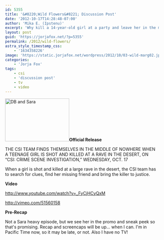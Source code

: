 ```yaml
---
id: 5355
title: '&#8220;Wild Flowers&#8221; Discussion Post'
date: '2012-10-17T14:28:48-07:00'
author: 'Mika E. (Ipstenu)'
excerpt: 'Why kill a 14-year-old girl at a party and leave her in the middle of the desert? #CSI  10/17 10pm ET/PT'
layout: post
guid: 'https://jorjafox.net/?p=5355'
permalink: /2012/wild-flowers/
astra_style_timestamp_css:
    - '1634358226'
image: 'https://static.jorjafox.net/wordpress/2012/10/03-wild-marg02.jpg'
categories:
    - 'Jorja Fox'
tags:
    - csi
    - 'discussion post'
    - tv
    - video
---
```


<img src="//static.jorjafox.net/wordpress/2012/10/03-wild-marg02-210x140.jpg" alt="DB and Sara" title="Wild Flowers" width="210" height="140" class="alignleft size-medium wp-image-5356" /><strong>Official Release</strong>

THE CSI TEAM FINDS THEMSELVES IN THE MIDDLE OF NOWHERE WHEN A TEENAGE GIRL IS SHOT AND KILLED AT A RAVE IN THE DESERT, ON “CSI: CRIME SCENE INVESTIGATION,” WEDNESDAY, OCT. 17

When a girl is shot and killed at a large rave in the desert, the CSI team has to search for clues, find her missing friend and bring the killer to justice.

<strong>Video</strong>

http://www.youtube.com/watch?v=_FyCjHCyQxM

http://vimeo.com/51560158

<strong>Pre-Recap</strong>

Not a Sara heavy episode, but we see her in the promo and sneak peek so that's promising. Recap and screencaps will be up... when I can. I'm in Pacific Time now, so it may be late, or not. Also I have no TV!